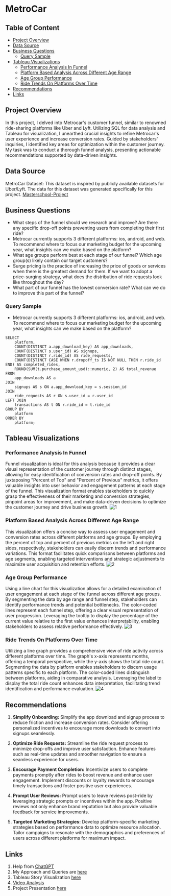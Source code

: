 # MetroCar

## Table of Content

- [Project Overview](#project-overview)
- [Data Source](#data-source)
- [Business Questions](#business-questions)
  - [Query Sample](#query-sample)
- [Tableau Visualizations](#tableau-visualizations)
  - [Performance Analysis In Funnel](#performance-analysis-in-funnel)
  - [Platform Based Analysis Across Different Age Range](#platform-based-analysis-across-different-age-range)
  - [Age Group Performance](#age-group-performance)
  - [Ride Trends On Platforms Over Time](#ride-trends-on-platforms-over-time)
- [Recommendations](#recommendations)
- [Links](#links)

## Project Overview

In this project, I delved into Metrocar's customer funnel, similar to renowned ride-sharing platforms like Uber and Lyft. Utilizing SQL for data analysis and Tableau for visualization, I unearthed crucial insights to refine Metrocar's user experience and increase conversion rates. Guided by stakeholders' inquiries, I identified key areas for optimization within the customer journey. My task was to conduct a thorough funnel analysis, presenting actionable recommendations supported by data-driven insights.

## Data Source

MetroCar Dataset: This dataset is inspired by publicly available datasets for Uber/Lyft. The data for this dataset was generated specifically for this project.
[Masterschool-Project](https://www.postgres://Test:bQNxVzJL4g6u@ep-noisy-flower-846766-pooler.us-east-2.aws.neon.tech/Metrocar)  

## Business Questions

- What steps of the funnel should we research and improve? Are there any specific drop-off points preventing users from completing their first ride?
- Metrocar currently supports 3 different platforms: ios, android, and web. To recommend where to focus our marketing budget for the upcoming year, what insights can we make based on the platform?
- What age groups perform best at each stage of our funnel? Which age group(s) likely contain our target customers?
- Surge pricing is the practice of increasing the price of goods or services when there is the greatest demand for them. If we want to adopt a price-surging strategy, what does the distribution of ride requests look like throughout the day?
- What part of our funnel has the lowest conversion rate? What can we do to improve this part of the funnel?

### Query Sample

- Metrocar currently supports 3 different platforms: ios, android, and web. To recommend where to focus our marketing budget for the upcoming year, what insights can we make based on the platform?

```
SELECT 
    platform,
    COUNT(DISTINCT a.app_download_key) AS app_downloads,
    COUNT(DISTINCT s.user_id) AS signups,
    COUNT(DISTINCT r.ride_id) AS ride_requests,
    COUNT(DISTINCT CASE WHEN r.dropoff_ts IS NOT NULL THEN r.ride_id END) AS completed_rides,
    ROUND(SUM(t.purchase_amount_usd)::numeric, 2) AS total_revenue
FROM
    app_downloads AS a
JOIN
    signups AS s ON a.app_download_key = s.session_id
JOIN
    ride_requests AS r ON s.user_id = r.user_id
LEFT JOIN
    transactions AS t ON r.ride_id = t.ride_id
GROUP BY
    platform
ORDER BY
    platform;
```

## Tableau Visualizations

### Performance Analysis In Funnel

Funnel visualization is ideal for this analysis because it provides a clear visual representation of the customer journey through distinct stages, allowing for easy identification of conversion rates and drop-off points. By juxtaposing "Percent of Top" and "Percent of Previous" metrics, it offers valuable insights into user behavior and engagement patterns at each stage of the funnel. This visualization format enables stakeholders to quickly grasp the effectiveness of their marketing and conversion strategies, pinpoint areas for improvement, and make data-driven decisions to optimize the customer journey and drive business growth.
![1](https://github.com/Sanjeev-Lama/MetroCar/assets/158605914/4da94514-93a4-49d5-9454-a2e1dc8f38d1) 

### Platform Based Analysis Across Different Age Range

This visualization offers a concise way to assess user engagement and conversion rates across different platforms and age groups. By employing the percent of top and percent of previous metrics on the left and right sides, respectively, stakeholders can easily discern trends and performance variations. This format facilitates quick comparisons between platforms and age segments, enabling targeted interventions and strategic adjustments to maximize user acquisition and retention efforts.
![2](https://github.com/Sanjeev-Lama/MetroCar/assets/158605914/a03b4a3b-a8f8-4b35-a12a-7636093bc1d8)

### Age Group Performance 

Using a line chart for this visualization allows for a detailed examination of user engagement at each stage of the funnel across different age groups. By segmenting the data by age range and funnel step, stakeholders can identify performance trends and potential bottlenecks. The color-coded lines represent each funnel step, offering a clear visual representation of user progression. Leveraging the tooltip to display the percentage of the current value relative to the first value enhances interpretability, enabling stakeholders to assess relative performance effectively.
![3](https://github.com/Sanjeev-Lama/MetroCar/assets/158605914/69316896-97a9-4381-a8a8-b0a490888aef)

### Ride Trends On Platforms Over Time 


Utilizing a line graph provides a comprehensive view of ride activity across different platforms over time. The graph's x-axis represents months, offering a temporal perspective, while the y-axis shows the total ride count. Segmenting the data by platform enables stakeholders to discern usage patterns specific to each platform. The color-coded lines distinguish between platforms, aiding in comparative analysis. Leveraging the label to display the total ride count enhances data interpretation, facilitating trend identification and performance evaluation.
![4](https://github.com/Sanjeev-Lama/MetroCar/assets/158605914/c9bd376a-4ec3-4943-857a-de417562ebe1)

## Recommendations

1. **Simplify Onboarding:** Simplify the app download and signup process to reduce friction and increase conversion rates. Consider offering personalized incentives to encourage more downloads to convert into signups seamlessly.

2. **Optimize Ride Requests:** Streamline the ride request process to minimize drop-offs and improve user satisfaction. Enhance features such as real-time updates and smoother navigation to ensure a seamless experience for users.

3. **Encourage Payment Completion:** Incentivize users to complete payments promptly after rides to boost revenue and enhance user engagement. Implement discounts or loyalty rewards to encourage timely transactions and foster positive user experiences.

4. **Prompt User Reviews:** Prompt users to leave reviews post-ride by leveraging strategic prompts or incentives within the app. Positive reviews not only enhance brand reputation but also provide valuable feedback for service improvements.

5. **Targeted Marketing Strategies:** Develop platform-specific marketing strategies based on performance data to optimize resource allocation. Tailor campaigns to resonate with the demographics and preferences of users across different platforms for maximum impact.

## Links

1. Help from [ChatGPT](https://chat.openai.com/share/053889bb-509a-4d8b-b6bd-af7f625e1eec)
2. My Approach and Queries are [here](https://docs.google.com/document/d/1DpV52-KWK0GyTt8HloUf6Ge9Rv0JVoNFHcyPmhvqiBE/edit)
3. Tableau Story Visualization [here](https://public.tableau.com/app/profile/sanjeev.lama/viz/ProjectMetroCar/MetroCarAnalysis?publish=yes)
4. [Video Analysis](https://screenapp.io/app/#/shared/70dbb59c-182d-48c3-b010-7995ad47fdec)
5. Project Presentation [here](https://github.com/Sanjeev-Lama/MetroCar/files/14319387/MetroCar.Project.1.pdf) 
